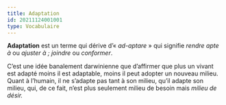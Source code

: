 ```yaml
---
title: Adaptation
id: 20211124001001
type: Vocabulaire
---
```



**Adaptation** est un terme qui dérive d’« _ad_-_aptare_ » qui signifie  _rendre apte à_  ou  _ajuster à ; joindre_  ou  _conformer_.

C’est une idée banalement darwinienne que d’affirmer que plus un vivant est adapté moins il est adaptable, moins il peut adopter un nouveau milieu. Quant à l’humain, il ne s’adapte pas tant à son milieu, qu’il adapte son milieu, qui, de ce fait, n’est plus seulement milieu de besoin mais *milieu de désir.*